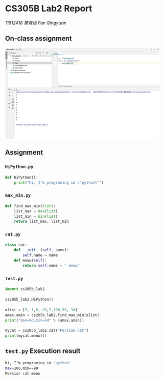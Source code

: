 # CS305B Lab2 Report

*11812418 樊青远 Fan Qingyuan*

## On-class assignment

![IMG_1215](IMG_1215.JPG)

## Assignment

### `HiPython.py`

```python
def HiPython():
    print("hi, I’m programing in \"python\"")
```

### `max_min.py`

```python
def find_max_min(list):
    list_max = max(list)
    list_min = min(list)
    return list_max, list_min
```

### `cat.py`

```python
class cat:
    def __init__(self, name):
        self.name = name
    def meow(self):
        return self.name + " meow"
```

### `test.py`

```python
import cs205b_lab2

cs205b_lab2.HiPython()

alist = [5,-1,8,-99,7,100,56,-34]
amax,amin = cs205b_lab2.find_max_min(alist)
print("max=%d,min=%d" % (amax,amin))

mycat = cs205b_lab2.cat("Persian cat")
print(mycat.meow())
```

## `test.py` Execution result

```bash
hi, I’m programing in "python"
max=100,min=-99
Persian cat meow
```

